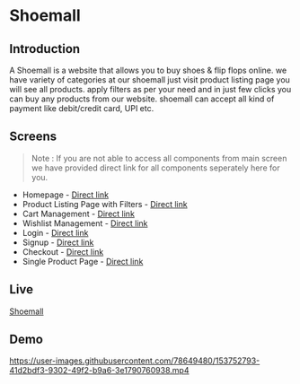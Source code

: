 # Shoemall


## Introduction
A Shoemall is a website that allows you to buy shoes & flip flops online. we have variety of categories at our shoemall just visit product listing page you will see all products. apply filters as per your need and in just few clicks you can buy any products from our website. shoemall can accept all kind of payment like debit/credit card, UPI etc.


## Screens

> Note : If you are not able to access all components from main screen we have provided direct link for all components seperately here for you.

   - Homepage - [Direct link](https://shoemall.netlify.app/)
   - Product Listing Page with Filters - [Direct link](https://shoemall.netlify.app/components/products.html)
   - Cart Management - [Direct link](https://shoemall.netlify.app/components/cart.html)
   - Wishlist Management - [Direct link](https://shoemall.netlify.app/components/wishlist.html)
   - Login - [Direct link](https://shoemall.netlify.app/components/login.html)
   - Signup - [Direct link](https://shoemall.netlify.app/components/signup.html)
   - Checkout - [Direct link](https://shoemall.netlify.app/components/checkout.html)
   - Single Product Page - [Direct link](https://shoemall.netlify.app/components/singleproduct.html)


## Live
[Shoemall](https://shoemall.netlify.app/)


## Demo
https://user-images.githubusercontent.com/78649480/153752793-41d2bdf3-9302-49f2-b9a6-3e1790760938.mp4
